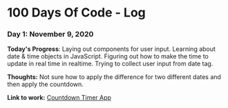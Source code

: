 # 100 Days Of Code - Log

### Day 1: November 9, 2020

**Today's Progress**: Laying out components for user input. Learning about date & time objects in JavaScript. Figuring out how to make the time to update in real time in realtime. Trying to collect user input from date tag.

**Thoughts:** Not sure how to apply the difference for two different dates and then apply the countdown.

**Link to work:** [Countdown Timer App](https://github.com/marcornett/countdown-timer)

